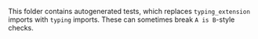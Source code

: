 This folder contains autogenerated tests, which replaces `typing_extension`
imports with `typing` imports. These can sometimes break `A is B`-style checks.
